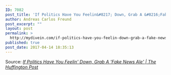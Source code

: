 ```yaml
---
ID: 7082
post_title: 'If Politics Have You Feelin&#8217; Down, Grab A &#8216;Fake News Ale&#8217; | The Huffington Post'
author: Andreas Carlos Freund
post_excerpt: ""
layout: post
permalink: >
  http://mydivein.com/if-politics-have-you-feelin-down-grab-a-fake-news-ale-the-huffington-post/
published: true
post_date: 2017-04-14 18:35:13
---
```

<a href="http://www.huffingtonpost.com/entry/fake-news-ale-northern-maverick-beer_us_58f0e178e4b0bb9638e3425c?nqd&amp;ncid=inblnkushpmg00000009"><img class="alignnone size-full" src="http://54.210.60.61.xip.io/wp-content/uploads/2017/04/58f0ea4f14000021001b455b.png" alt="" /></a>Source: <em><a href="http://www.huffingtonpost.com/entry/fake-news-ale-northern-maverick-beer_us_58f0e178e4b0bb9638e3425c">If Politics Have You Feelin' Down, Grab A 'Fake News Ale' | The Huffington Post</a></em>